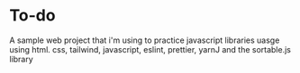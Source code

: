 # To-do
A sample web project that i'm using to practice javascript libraries uasge using html. css, tailwind, javascript, eslint, prettier, yarnJ
and the sortable.js library
